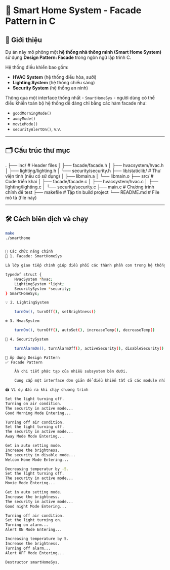 # 🏡 Smart Home System - Facade Pattern in C

## 📘 Giới thiệu

Dự án này mô phỏng một **hệ thống nhà thông minh (Smart Home System)** sử dụng **Design Pattern: Facade** trong ngôn ngữ lập trình C.

Hệ thống điều khiển bao gồm:
- **HVAC System** (hệ thống điều hòa, sưởi)
- **Lighting System** (hệ thống chiếu sáng)
- **Security System** (hệ thống an ninh)

Thông qua một interface thống nhất - `SmartHomeSys` - người dùng có thể điều khiển toàn bộ hệ thống dễ dàng chỉ bằng các hàm facade như:
- `goodMorningMode()`
- `awayMode()`
- `movieMode()`
- `securityAlertOn()`, v.v.

---

## 🗂️ Cấu trúc thư mục

.
├── inc/ # Header files
│ ├── facade/facade.h
│ ├── hvacsystem/hvac.h
│ ├── lighting/lighting.h
│ └── security/security.h
├── lib/staticlib/ # Thư viện tĩnh (nếu có sử dụng)
│ ├── libmain.a
│ └── libmain.o
├── src/ # Code triển khai
│ ├── facade/facade.c
│ ├── hvacsystem/hvac.c
│ ├── lighting/lighting.c
│ └── security/security.c
├── main.c # Chương trình chính để test
├── makefile # Tập tin build project
└── README.md # File mô tả (file này)


---

## 🛠️ Cách biên dịch và chạy

```bash
make
./smarthome


🔧 Các chức năng chính
🧱 1. Facade: SmartHomeSys

Là lớp giao tiếp chính giúp điều phối các thành phần con trong hệ thống nhà thông minh.

typedef struct {
	HvacSystem *hvac;
	LightingSystem *light;
	SecuritySystem *security;
} SmartHomeSys;

💡 2. LightingSystem

    turnOn(), turnOff(), setBrightness()

❄️ 3. HvacSystem

    turnOn(), turnOff(), autoSet(), increaseTemp(), decreaseTemp()

🔐 4. SecuritySystem

    turnAlarmOn(), turnAlarmOff(), activeSecurity(), disableSecurity()

🧱 Áp dụng Design Pattern
✅ Facade Pattern

    Ẩn chi tiết phức tạp của nhiều subsystem bên dưới.

    Cung cấp một interface đơn giản để điều khiển tất cả các module nhà thông minh.

🖨️ Ví dụ đầu ra khi chạy chương trình

Set the light turning off.
Turning on air condition.
The security in active mode...
Good Morning Mode Entering...

Turning off air condition.
Set the light turning off.
The security in active mode...
Away Mode Mode Entering...

Get in auto setting mode.
Increase the brightness.
The security in disable mode...
Welcom Home Mode Entering...

Decreasing temperatur by -5.
Set the light turning off.
The security in active mode...
Movie Mode Entering...

Get in auto setting mode.
Increase the brightness.
The security in active mode...
Good night Mode Entering...

Turning off air condition.
Set the light turning on.
Turning on alarm...
Alert ON Mode Entering...

Increasing temperature by 5.
Increase the brightness.
Turning off alarm...
Alert OFF Mode Entering...

Destructor smartHomeSys.


